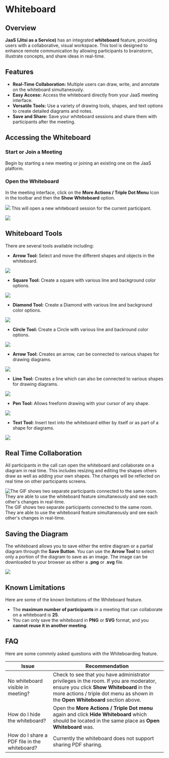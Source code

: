 # Whiteboard

## Overview

**JaaS (Jitsi as a Service)** has an integrated **whiteboard** feature, providing users with a collaborative, visual workspace. This tool is designed to enhance remote communication by allowing participants to brainstorm, illustrate concepts, and share ideas in real-time.

## Features

* **Real-Time Collaboration:** Multiple users can draw, write, and annotate on the whiteboard simultaneously.
* **Easy Access:** Access the whiteboard directly from your JaaS meeting interface.
* **Versatile Tools:** Use a variety of drawing tools, shapes, and text options to create detailed diagrams and notes.
* **Save and Share:** Save your whiteboard sessions and share them with participants after the meeting.

## Accessing the Whiteboard

### Start or Join a Meeting

Begin by starting a new meeting or joining an existing one on the JaaS platform.

### Open the Whiteboard

In the meeting interface, click on the **More Actions / Triple Dot Menu** Icon in the toolbar and then the **Show Whiteboard** option.

![](../images/a505886-image.png)
This will open a new whiteboard session for the current participant.

![](../images/15345a2-Open_Whiteboard_2.gif)

## Whiteboard Tools

There are several tools available including:

* **Arrow Tool:**  Select and move the different shapes and objects in the whiteboard.

![](../images/0b9b43d-JaaS_Whiteboard_Arrow_Tool.gif)

* **Square Tool:** Create a square with various line and background color options.

![](../images/f0ee68b-Square_Tool.gif)

* **Diamond Tool:** Create a Diamond with various line and background color options.

![](../images/ae4fbff-Diamond_Tool.gif)

* **Circle Tool:** Create a Circle with various line and backround color options.

![](../images/c0619f7-Circle_Shape.gif)

* **Arrow Tool:** Creates an arrow, can be connected to various shapes for drawing diagrams.

![](../images/df4fa2e-Arrow_Shape.gif)

* **Line Tool:** Creates a line which can also be connected to various shapes for drawing diagrams.

![](../images/b3c9c55-Line_Tool.gif)

* **Pen Tool:** Allows freeform drawing with your cursor of any shape.

![](../images/a92510f-Pen_Tool.gif)

* **Text Tool:** Insert text into the whiteboard either by itself or as part of a shape for diagrams.

![](../images/1538fd0-Text_Tool.gif)

## Real Time Collaboration

All participants in the call can open the whiteboard and collaborate on a diagram in real time. This includes resizing and editing the shapes others draw as well as adding your own shapes. The changes will be reflected on real time on other participants screens.

![The GIF shows two separate participants connected to the same room. They are able to use the whiteboard feature simultaneously and see each other's changes in real-time.](../images/9481db9-Real_Time_Collaboration.gif)The GIF shows two separate participants connected to the same room. They are able to use the whiteboard feature simultaneously and see each other's changes in real-time.

## Saving the Diagram

The whiteboard allows you to save either the entire diagram or a partial diagram through the **Save Button**. You can use the **Arrow Tool** to select only a portion of the diagram to save as an image. The image can be downloaded to your browser as either a **.png** or .**svg** file.

![](../images/6e1cce1-Save_Tool.gif)

## Known Limitations

Here are some of the known limitations of the Whiteboard feature.

* The **maximum number of participants** in a meeting that can collaborate on a whiteboard is **25**.
* You can only save the whiteboard in **PNG** or **SVG** format, and you **cannot reuse it in another meeting**.

## FAQ

Here are some commnly asked questions with the Whiteboarding feature.

| Issue | Recommendation |
| --- | --- |
| No whiteboard visible in meeting? | Check to see that you have administrator privileges in the room. If you are moderator, ensure you click **Show Whiteboard** in the more actions / triple dot menu as shown in the **Open Whiteboard** section above. |
| How do I hide the whiteboard? | Open the **More Actions / Triple Dot menu** again and click **Hide Whiteboard** which should be located in the same place as **Open Whiteboard** was. |
| How do I share a PDF file in the whiteboard? | Currently the whiteboard does not support sharing PDF sharing. |
